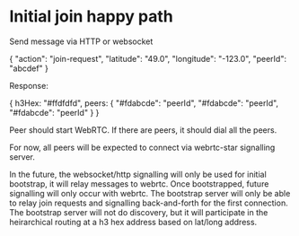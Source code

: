 # Initial join happy path

Send message via HTTP or websocket

{
  "action": "join-request",
  "latitude": "49.0",
  "longitude": "-123.0",
  "peerId": "abcdef"
}

Response:

{
  h3Hex: "#ffdfdfd",
  peers: {
    "#fdabcde": "peerId",
    "#fdabcde": "peerId",
    "#fdabcde": "peerId"
  }
}

Peer should start WebRTC. If there are peers, it
should dial all the peers.

For now, all peers will be expected to connect via webrtc-star signalling server.

In the future, the websocket/http signalling will only be used for initial bootstrap,
it will relay messages to webrtc. Once bootstrapped, future signalling will only
occur with webrtc. The bootstrap server will only be able to relay join requests
and signalling back-and-forth for the first connection. The bootstrap server will
not do discovery, but it will participate in the heirarchical routing at a h3 hex
address based on lat/long address.

